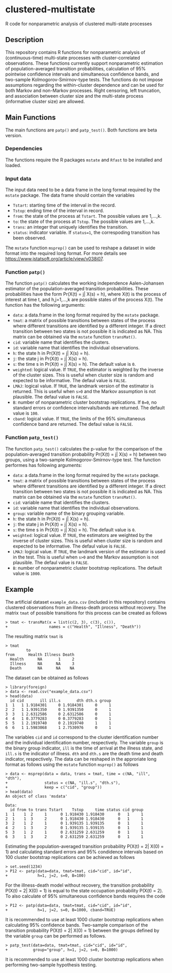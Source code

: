 # clustered-multistate
R code for nonparametric analysis of clustered multi-state processes

## Description

This repository contains R functions for nonparametric analysis of (continuous-time) multi-state processes with cluster-correlated observations. These functions currently support nonparametric estimation of population-averaged transition probabilities, calculation of 95% pointwise confidence intervals and simultaneous confidence bands, and two-sample Kolmogorov-Smirnov-type tests. The functions do not impose assumptions regarding the within-cluster dependence and can be used for both Markov and non-Markov processes. Right censoring, left truncation, and association between cluster size and the multi-state process (informative cluster size) are allowed.

## Main Functions

The main functions are `patp()` and `patp_test()`. Both functions are beta version.

### Dependencies
The functions require the R packages `mstate` and `Rfast` to be installed and loaded.

### Input data
The input data need to be a data frame in the long format required by the `mstate` package. The data frame should contain the variables

* `Tstart`: starting time of the interval in the record.
* `Tstop`: ending time of the interval in record.
* `from`: the state of the process at `Tstart`. The possible values are 1,...,k. 
* `to`: the state of the process at `Tstop`. The possible values are 1,...,k.
* `trans`: an integer that uniquely identifies the transition.
* `status`: indicator variable. If `status=1`, the correspoding transition has been observed.

The `mstate` function `msprep()` can be used to reshape a dataset in wide format into the required long format. For more details see <https://www.jstatsoft.org/article/view/v038i07>. 


### Function `patp()`

The function `patp()` calculates the working independence Aalen-Johansen estimator of the population-averaged transition probabilities. These probabilities have the form Pr(X(t) = j| X(s) = h), where X(t) is the process of interest at time t, and h,j=1,...,k are possible states of the process X(t). The function has the following arguments:

* `data`: a data.frame in the long format required by the `mstate` package.
* `tmat`: a matrix of possible transitions between states of the process where different transitions are identified by a different integer. If a direct transition between two states is not possible it is indicated as NA. This matrix can be obtained via the `mstate` function `transMat()`.
* `cid`: variable name that identifies the clusters.
* `id`: variable name that identifies the individual observations.
* `h`: the state h in Pr(X(t) = j| X(s) = h).
* `j`: the state j in Pr(X(t) = j| X(s) = h).
* `s`: the time s in Pr(X(t) = j| X(s) = h). The default value is `0`.
* `weighted`: logical value. If `TRUE`, the estimator is weighted by the inverse of the cluster sizes. This is useful when cluster size is random and expected to be informative. The defaul value is `FALSE`.
* `LMAJ`: logical value. If `TRUE`, the landmark version of the estimator is returned. This is useful when `s>0` and the Markov assumption is not plausible. The defaul value is `FALSE`.
* `B`: number of nonparametric cluster bootstrap replications. If `B=0`, no standard errors or confidence intervals/bands are returned. The default value is `100`.
* `cband`: logical value. If `TRUE`, the limits of the 95% simultaneous confidence band are returned. The defaul value is `FALSE`.


### Function `patp_test()`

The function `patp_test()` calculates the p-value for the comparison of the population-averaged transition probability Pr(X(t) = j| X(s) = h) between two groups, using a two-sample Kolmogorov-Smirnov-type test. The function performes has following arguments:

* `data`: a data.frame in the long format required by the `mstate` package.
* `tmat`: a matrix of possible transitions between states of the process where different transitions are identified by a different integer. If a direct transition between two states is not possible it is indicated as NA. This matrix can be obtained via the `mstate` function `transMat()`.
* `cid`: variable name that identifies the clusters.
* `id`: variable name that identifies the individual observations.
* `group`: variable name of the binary grouping variable.
* `h`: the state h in Pr(X(t) = j| X(s) = h).
* `j`: the state j in Pr(X(t) = j| X(s) = h).
* `s`: the time s in Pr(X(t) = j| X(s) = h). The default value is `0`.
* `weighted`: logical value. If `TRUE`, the estimators are weighted by the inverse of cluster sizes. This is useful when cluster size is random and expected to be informative. The defaul value is `FALSE`.
* `LMAJ`: logical value. If `TRUE`, the landmark version of the estimator is used in the test. This is useful when `s>0` and the Markov assumption is not plausible. The defaul value is `FALSE`.
* `B`: number of nonparametric cluster bootstrap replications. The default value is `1000`.


## Example

The artificial dataset `example_data.csv` (included in this repository) contains clustered observations from an illness-death process without recovery. The matrix `tmat` of possible transitions for this process can be created as follows
```
> tmat <- transMat(x = list(c(2, 3), c(3), c()), 
+                  names = c("Health", "Illness", "Death"))
```
The resulting matrix `tmat` is
```
> tmat
         to
from      Health Illness Death
  Health      NA       1     2
  Illness     NA      NA     3
  Death       NA      NA    NA
```
The dataset can be obtained as follows
```
> library(foreign)
> data <- read.csv("example_data.csv")
> head(data)
  id cid       ill ill.s       dth dth.s group
1  1   1 1.9184301     0 1.9184301     0     1
2  2   1 1.9391350     0 1.9391350     0     1
3  3   1 2.6312586     0 2.6312586     0     1
4  4   1 0.3779283     0 0.3779283     0     1
5  5   1 2.1919740     0 2.1919740     1     1
6  6   1 1.5983068     1 2.7530976     0     1
```
The variables `cid` and `id` correspond to the cluster identification number and the individual identification number, respectively. The variable `group` is the binary group indicator, `ill` is the time of arrival at the illness state, and `ill.s` is the indicator of illness. `dth` and `dth.s` are the death time and death indicator, respectively. The data can be reshaped in the approriate long format as follows using the `mstate` function `msprep()` as follows
```
> data <- msprep(data = data, trans = tmat, time = c(NA, "ill", "dth"),
+                status = c(NA, "ill.s", "dth.s"),
+                keep = c("cid", "group"))
> head(data)
An object of class 'msdata'

Data:
  id from to trans Tstart    Tstop     time status cid group
1  1    1  2     1      0 1.918430 1.918430      0   1     1
2  1    1  3     2      0 1.918430 1.918430      0   1     1
3  2    1  2     1      0 1.939135 1.939135      0   1     1
4  2    1  3     2      0 1.939135 1.939135      0   1     1
5  3    1  2     1      0 2.631259 2.631259      0   1     1
6  3    1  3     2      0 2.631259 2.631259      0   1     1
```
Estimating the population-averaged transition probability P(X(t) = 2| X(0) = 1) and calculating standard errors and 95% condidence intervals based on 100 cluster bootstrap replications can be achieved as follows
```
> set.seed(1234)
> P12 <- patp(data=data, tmat=tmat, cid="cid", id="id", 
+             h=1, j=2, s=0, B=100)
```
For the illness-death model without recovery, the transition probability P(X(t) = 2| X(0) = 1) is equal to the state occupation probability P(X(t) = 2). To also calculate of 95% simultaneous confidence bands requires the code
```
> P12 <- patp(data=data, tmat=tmat, cid="cid", id="id", 
+             h=1, j=2, s=0, B=1000, cband=TRUE)
```
It is recommended to use at least 1000 cluster bootstrap replications when calculating 95% confidence bands. Two-sample comparison of the transition probability P(X(t) = 2| X(0) = 1) between the groups defined by the variable `group` can be performed as follows.
```
> patp_test(data=data, tmat=tmat, cid="cid", id="id",
+           group="group", h=1, j=2, s=0, B=1000)
```
It is recommended to use at least 1000 cluster bootstrap replications when performing two-sample hypothesis testing.
